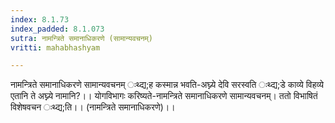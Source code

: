 ```yaml
---
index: 8.1.73
index_padded: 8.1.073
sutra: नामन्त्रिते समानाधिकरणे (सामान्यवचनम्)
vritti: mahabhashyam

---
```

 नामन्त्रिते समानाधिकरणे सामान्यवचनम् ःथ्द्य;ह कस्मान्न भवति-अघ्न्ये देवि सरस्वति ःथ्द्य;डे काव्ये विहव्ये एतानि ते अघ्न्ये नामानि?।। योगविभागः करिष्यते-नामन्त्रिते समानाधिकरणे सामान्यवचनम्। ततो विभाषितं विशेषवचन ःथ्द्य;ति।। (नामन्त्रिते समानाधिकरणे)।। 